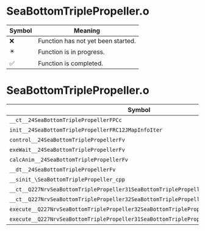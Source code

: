 # SeaBottomTriplePropeller.o
| Symbol | Meaning 
| ------------- | ------------- 
| :x: | Function has not yet been started. 
| :eight_pointed_black_star: | Function is in progress. 
| :white_check_mark: | Function is completed. 


# SeaBottomTriplePropeller.o
| Symbol | Decompiled? |
| ------------- | ------------- |
| `__ct__24SeaBottomTriplePropellerFPCc` | :x: |
| `init__24SeaBottomTriplePropellerFRC12JMapInfoIter` | :x: |
| `control__24SeaBottomTriplePropellerFv` | :x: |
| `exeWait__24SeaBottomTriplePropellerFv` | :x: |
| `calcAnim__24SeaBottomTriplePropellerFv` | :x: |
| `__dt__24SeaBottomTriplePropellerFv` | :x: |
| `__sinit_\SeaBottomTriplePropeller_cpp` | :x: |
| `__ct__Q227NrvSeaBottomTriplePropeller31SeaBottomTriplePropellerNrvWaitFv` | :x: |
| `__ct__Q227NrvSeaBottomTriplePropeller32SeaBottomTriplePropellerNrvBreakFv` | :x: |
| `execute__Q227NrvSeaBottomTriplePropeller32SeaBottomTriplePropellerNrvBreakCFP5Spine` | :x: |
| `execute__Q227NrvSeaBottomTriplePropeller31SeaBottomTriplePropellerNrvWaitCFP5Spine` | :x: |
